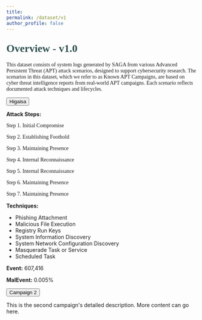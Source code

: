 ```yaml
---
title: 
permalink: /dataset/v1
author_profile: false
---
```


<h1 style= "color:#2F4F4F; font-family: 'Work Sans'; margin-top: 1em !important;">Overview - v1.0</h1>
<p style="font-family: 'Work Sans';">This dataset consists of system logs generated by SAGA from various Advanced Persistent Threat (APT) attack scenarios, designed to support cybersecurity research. The scenarios in this dataset, which we refer to as Known APT Campaigns, are based on cyber threat intelligence reports from real-world APT campaigns. Each scenario reflects documented attack techniques and lifecycles.</p>

<div class="accordion">
  <div class="accordion-item">
    <button class="accordion-header">Higaisa</button>    
    <div class="accordion-content">
      <p><strong>Attack Steps:</strong></p> 
        <p style="font-family: 'Work Sans';">Step 1. Initial Compromise</p>
        <p style="font-family: 'Work Sans';">Step 2. Establishing Foothold</p>
        <p style="font-family: 'Work Sans';">Step 3. Maintaining Presence</p>
        <p style="font-family: 'Work Sans';">Step 4. Internal Reconnaissance</p>
        <p style="font-family: 'Work Sans';">Step 5. Internal Reconnaissance</p>
        <p style="font-family: 'Work Sans';">Step 6. Maintaining Presence</p>
        <p style="font-family: 'Work Sans';">Step 7. Maintaining Presence</p>
      <p><strong>Techniques:</strong></p>
      <ul>
        <li>Phishing Attachment</li>
        <li>Malicious File Execution</li>
        <li>Registry Run Keys</li>
        <li>System Information Discovery</li>
        <li>System Network Configuration Discovery</li>
        <li>Masquerade Task or Service</li>
        <li>Scheduled Task</li>
      </ul>      
      <p><strong>Event:</strong> 607,416</p>
      <p><strong>MalEvent:</strong> 0.005%</p>
    </div>
  </div>
  <div class="accordion-item">
    <button class="accordion-header" id="accordion2">
      <span class="accordion-title">Campaign 2</span>
    </button>
    <div class="accordion-content" id="content2">
      <p>This is the second campaign's detailed description. More content can go here.</p>
    </div>
  </div>
</div>
